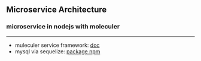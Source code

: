 ## Microservice Architecture

### microservice in nodejs with moleculer

-----------------
* muleculer service framework: [doc](https://moleculer.services/)
* mysql via sequelize: [package npm](https://www.npmjs.com/package/moleculer-db-adapter-sequelize)